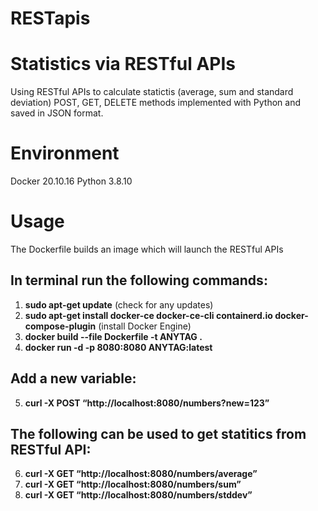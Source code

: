 # RESTapis

Statistics via RESTful APIs
===========================
Using RESTful APIs to calculate statictis (average, sum and standard deviation)
POST, GET, DELETE methods implemented with Python and saved in JSON format.



Environment
===========
Docker 20.10.16
Python 3.8.10


Usage
=====
The Dockerfile builds an image which will launch the RESTful APIs 

In terminal run the following **commands**:
--------------------------------------------

1. **sudo apt-get update** (check for any updates)
2. **sudo apt-get install docker-ce docker-ce-cli containerd.io docker-compose-plugin** (install Docker Engine)
3. **docker build --file Dockerfile -t ANYTAG .**
4. **docker run -d -p 8080:8080 ANYTAG:latest**

Add a new variable:
--------------------

5. **curl -X POST “http://localhost:8080/numbers?new=123”**

The following can be used to get statitics from RESTful API:
-----------------------------------------------------------------

6. **curl -X GET “http://localhost:8080/numbers/average”**
7. **curl -X GET “http://localhost:8080/numbers/sum”**
8. **curl -X GET “http://localhost:8080/numbers/stddev”**
